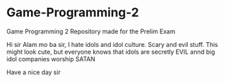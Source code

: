 # Game-Programming-2
Game Programming 2 Repository made for the Prelim Exam

Hi sir
Alam mo ba sir, I hate idols and idol culture.
Scary and evil stuff. This might look cute, but everyone knows that idols are secretly EVIL
annd big idol companies worship SATAN

Have a nice day sir
